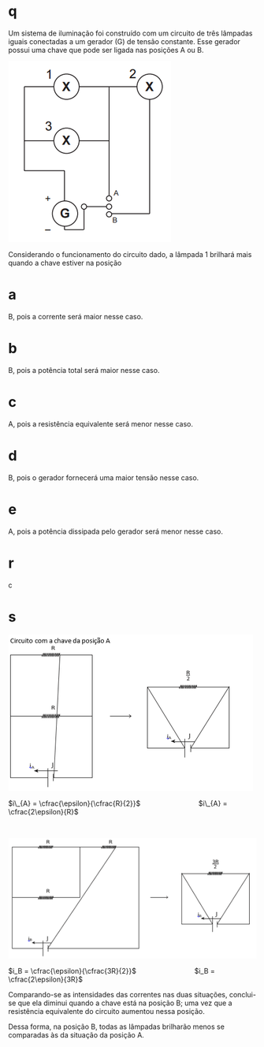 # q
Um sistema de iluminação foi construído com um circuito de três lâmpadas iguais conectadas a um gerador (G) de tensão constante. Esse gerador possui uma chave que pode ser ligada nas posições A ou B.

![](a8a4eea8-bad4-39a1-1306-656b38499267.png)

Considerando o funcionamento do circuito dado, a lâmpada 1 brilhará mais quando a chave estiver na posição

# a
B, pois a corrente será maior nesse caso.

# b
B, pois a potência total será maior nesse caso.

# c
A, pois a resistência equivalente será menor nesse caso.

# d
B, pois o gerador fornecerá uma maior tensão nesse caso.

# e
A, pois a potência dissipada pelo gerador será menor nesse caso.

# r
c

# s
![](b0438cd7-dae1-eb61-39a0-a729da0625d1.png)

$i\_{A} = \cfrac{\epsilon}{\cfrac{R}{2}}$                              $i\_{A} = \cfrac{2\epsilon}{R}$

 

![](fd1746c0-c80b-cc0a-615b-8215dca0999d.png)

$i_B = \cfrac{\epsilon}{\cfrac{3R}{2}}$                              $i_B = \cfrac{2\epsilon}{3R}$

Comparando-se as intensidades das correntes nas duas situações, conclui-se que ela diminui quando a chave está na posição B; uma vez que a resistência equivalente do circuito aumentou nessa posição.

Dessa forma, na posição B, todas as lâmpadas brilharão menos se comparadas às da situação da posição A.
